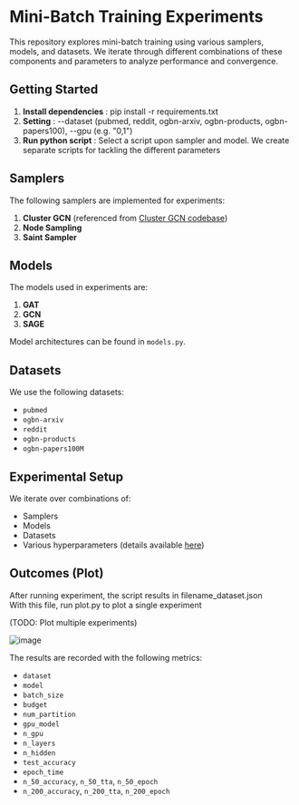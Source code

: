 # Mini-Batch Training Experiments

This repository explores mini-batch training using various samplers, models, and datasets. We iterate through different combinations of these components and parameters to analyze performance and convergence.

## Getting Started
1. **Install dependencies** : pip install -r requirements.txt
2. **Setting** : --dataset (pubmed, reddit, ogbn-arxiv, ogbn-products, ogbn-papers100), --gpu (e.g. "0,1")
3. **Run python script** : Select a script upon sampler and model. We create separate scripts for tackling the different parameters

## Samplers

The following samplers are implemented for experiments:
1. **Cluster GCN** (referenced from [Cluster GCN codebase](https://github.com/dmlc/dgl/tree/master/examples/pytorch/cluster_gcn))
2. **Node Sampling**
3. **Saint Sampler**

## Models

The models used in experiments are:
1. **GAT**
2. **GCN**
3. **SAGE**

Model architectures can be found in `models.py`.

## Datasets

We use the following datasets:
- `pubmed`
- `ogbn-arxiv`
- `reddit`
- `ogbn-products`
- `ogbn-papers100M`

## Experimental Setup

We iterate over combinations of:
- Samplers
- Models
- Datasets
- Various hyperparameters (details available [here](https://arxiv.org/abs/2406.00552))

## Outcomes (Plot)
After running experiment, the script results in filename_dataset.json \
With this file, run plot.py to plot a single experiment

(TODO: Plot multiple experiments)

![image](https://github.com/user-attachments/assets/2d3ac93a-56c0-4eda-a5fd-211a3b056979)


The results are recorded with the following metrics:
- `dataset`
- `model`
- `batch_size`
- `budget`
- `num_partition`
- `gpu_model`
- `n_gpu`
- `n_layers`
- `n_hidden`
- `test_accuracy`
- `epoch_time`
- `n_50_accuracy`, `n_50_tta`, `n_50_epoch`
- `n_200_accuracy`, `n_200_tta`, `n_200_epoch`
